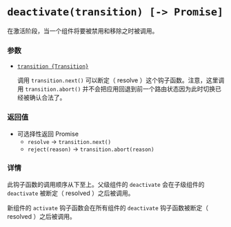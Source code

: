 # `deactivate(transition) [-> Promise]`

在激活阶段，当一个组件将要被禁用和移除之时被调用。

### 参数

- [`transition {Transition}`](hooks.md#transition-object)

  调用 `transition.next()` 可以断定（ resolve ）这个钩子函数。注意，这里调用 `transition.abort()` 并不会把应用回退到前一个路由状态因为此时切换已经被确认合法了。

### 返回值

- 可选择性返回 Promise
  - `resolve` -> `transition.next()`
  - `reject(reason)` -> `transition.abort(reason)`

### 详情

此钩子函数的调用顺序从下至上。父级组件的 `deactivate` 会在子级组件的 `deactivate` 被断定（ resolved ）之后被调用。

新组件的 `activate` 钩子函数会在所有组件的 `deactivate` 钩子函数被断定（ resolved ）之后被调用。
